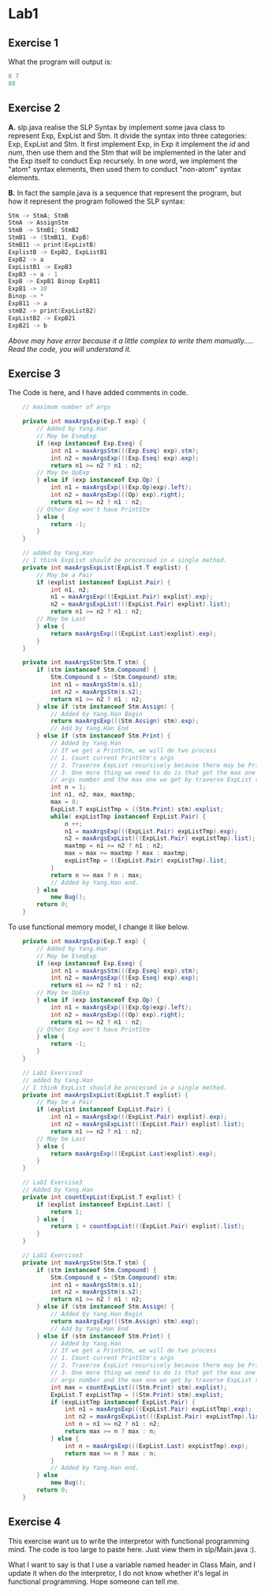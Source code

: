 # Lab1

## Exercise 1

What the program will output is:
```cpp
8 7
80
```

## Exercise 2

**A\.** slp.java realise the SLP Syntax by implement some java class to represent Exp, ExpList and Stm. It divide the syntax into three categories: Exp, ExpList and Stm. It first implement Exp, in Exp it implement the *id* and *num*, then use them and the Stm that will be implemented in the later and the Exp itself to conduct Exp recursely. In one word, we implement the "atom" syntax elements, then used them to conduct "non-atom" syntax elements.

**B\.** In fact the sample.java is a sequence that represent the program, but how it represent the program followed the SLP syntax:
```cpp
Stm -> StmA; StmB
StmA -> AssignStm
StmB -> StmB1; StmB2
StmB1 -> (StmB11, ExpB)
StmB11 -> print(ExpListB)
ExplistB -> ExpB2, ExpListB1
ExpB2 -> a
ExpListB1 -> ExpB3
ExpB3 -> a - 1
ExpB -> ExpB1 Binop ExpB11
ExpB1 -> 10
Binop -> *
ExpB11 -> a
stmB2 -> print(ExpListB2)
ExpListB2 -> ExpB21
ExpB21 -> b
```

*Above may have error because it a little complex to write them manually..... Read the code, you will understand it\.*

## Exercise 3

The Code is here, and I have added comments in code.
```java
    // maximum number of args

    private int maxArgsExp(Exp.T exp) {
        // Added by Yang.Han
        // May be EseqExp
        if (exp instanceof Exp.Eseq) {
            int n1 = maxArgsStm(((Exp.Eseq) exp).stm);
            int n2 = maxArgsExp(((Exp.Eseq) exp).exp);
            return n1 >= n2 ? n1 : n2;
        // May be OpExp
        } else if (exp instanceof Exp.Op) {
            int n1 = maxArgsExp(((Exp.Op)exp).left);
            int n2 = maxArgsExp(((Op) exp).right);
            return n1 >= n2 ? n1 : n2;
        // Other Exp won't have PrintStm
        } else {
            return -1;
        }
    }

    // added by Yang.Han
    // I think ExpList should be processed in a single method.
    private int maxArgsExpList(ExpList.T explist) {
        // May be a Pair
        if (explist instanceof ExpList.Pair) {
            int n1, n2;
            n1 = maxArgsExp(((ExpList.Pair) explist).exp);
            n2 = maxArgsExpList(((ExpList.Pair) explist).list);
            return n1 >= n2 ? n1 : n2;
        // May be Last
        } else {
            return maxArgsExp(((ExpList.Last)explist).exp);
        }
    }

    private int maxArgsStm(Stm.T stm) {
        if (stm instanceof Stm.Compound) {
            Stm.Compound s = (Stm.Compound) stm;
            int n1 = maxArgsStm(s.s1);
            int n2 = maxArgsStm(s.s2);
            return n1 >= n2 ? n1 : n2;
        } else if (stm instanceof Stm.Assign) {
            // Added by Yang.Han Begin
            return maxArgsExp(((Stm.Assign) stm).exp);
            // Add by Yang.Han End
        } else if (stm instanceof Stm.Print) {
            // Added by Yang.Han
            // If we get a PrintStm, we will do two process
            // 1. Count current PrintStm's args
            // 2. Traverse ExpList recursively because there may be PrintStm in it.
            // 3. One more thing we need to do is that get the max one between the current PrintStm's
            // args number and the max one we get by traverse ExpList recursively.
            int n = 1;
            int n1, n2, max, maxtmp;
            max = 0;
            ExpList.T expListTmp = ((Stm.Print) stm).explist;
            while( expListTmp instanceof ExpList.Pair) {
                n ++;
                n1 = maxArgsExp(((ExpList.Pair) expListTmp).exp);
                n2 = maxArgsExpList(((ExpList.Pair) expListTmp).list);
                maxtmp = n1 >= n2 ? n1 : n2;
                max = max >= maxtmp ? max : maxtmp;
                expListTmp = ((ExpList.Pair) expListTmp).list;
            }
            return n >= max ? n : max;
            // Added by Yang.Han end.
        } else
            new Bug();
        return 0;
    }
```

To use functional memory model, I change it like below.
```java
    private int maxArgsExp(Exp.T exp) {
        // Added by Yang.Han
        // May be EseqExp
        if (exp instanceof Exp.Eseq) {
            int n1 = maxArgsStm(((Exp.Eseq) exp).stm);
            int n2 = maxArgsExp(((Exp.Eseq) exp).exp);
            return n1 >= n2 ? n1 : n2;
        // May be OpExp
        } else if (exp instanceof Exp.Op) {
            int n1 = maxArgsExp(((Exp.Op)exp).left);
            int n2 = maxArgsExp(((Op) exp).right);
            return n1 >= n2 ? n1 : n2;
        // Other Exp won't have PrintStm
        } else {
            return -1;
        }
    }

    // Lab1 Exercise3
    // added by Yang.Han
    // I think ExpList should be processed in a single method.
    private int maxArgsExpList(ExpList.T explist) {
        // May be a Pair
        if (explist instanceof ExpList.Pair) {
            int n1 = maxArgsExp(((ExpList.Pair) explist).exp);
            int n2 = maxArgsExpList(((ExpList.Pair) explist).list);
            return n1 >= n2 ? n1 : n2;
        // May be Last
        } else {
            return maxArgsExp(((ExpList.Last)explist).exp);
        }
    }

    // Lab1 Exercise3
    // Added by Yang.Han
    private int countExpList(ExpList.T explist) {
        if (explist instanceof ExpList.Last) {
            return 1;
        } else {
            return 1 + countExpList(((ExpList.Pair) explist).list);
        }
    }

    // Lab1 Exercise3
    private int maxArgsStm(Stm.T stm) {
        if (stm instanceof Stm.Compound) {
            Stm.Compound s = (Stm.Compound) stm;
            int n1 = maxArgsStm(s.s1);
            int n2 = maxArgsStm(s.s2);
            return n1 >= n2 ? n1 : n2;
        } else if (stm instanceof Stm.Assign) {
            // Added by Yang.Han Begin
            return maxArgsExp(((Stm.Assign) stm).exp);
            // Add by Yang.Han End
        } else if (stm instanceof Stm.Print) {
            // Added by Yang.Han
            // If we get a PrintStm, we will do two process
            // 1. Count current PrintStm's args
            // 2. Traverse ExpList recursively because there may be PrintStm in it.
            // 3. One more thing we need to do is that get the max one between the current PrintStm's
            // args number and the max one we get by traverse ExpList recursively.
            int max = countExpList(((Stm.Print) stm).explist);
            ExpList.T expListTmp = ((Stm.Print) stm).explist;
            if (expListTmp instanceof ExpList.Pair) {
                int n1 = maxArgsExp(((ExpList.Pair) expListTmp).exp);
                int n2 = maxArgsExpList(((ExpList.Pair) expListTmp).list);
                int n = n1 >= n2 ? n1 : n2;
                return max >= n ? max : n;
            } else {
                int n = maxArgsExp(((ExpList.Last) expListTmp).exp);
                return max >= n ? max : n;
            }
            // Added by Yang.Han end.
        } else
            new Bug();
        return 0;
    }
```

## Exercise 4

This exercise want us to write the interpretor with functional programming mind. The code is too large to paste here. Just view them in slp/Main.java :)\.

What I want to say is that I use a variable named header in Class Main, and I update it when do the interpretor, I do not know whether it's legal in functional programming. Hope someone can tell me.

